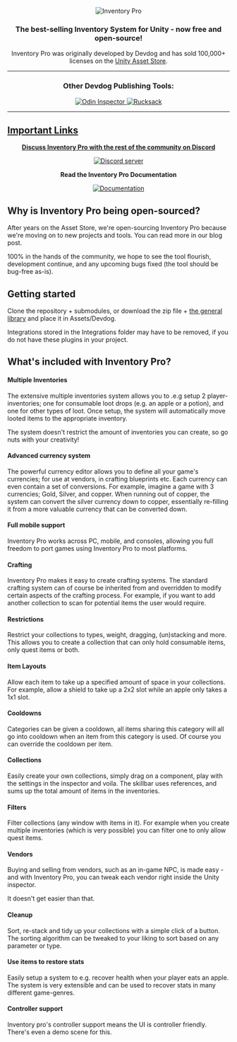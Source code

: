 <p align="center">
    <img src="https://i.imgur.com/39SLog4.jpg" alt="Inventory Pro">
</p>
<h3 align="center" style="text-align:center;">
	The best-selling Inventory System for Unity - now free and open-source!
</h3>
<p align="center">
	Inventory Pro was originally developed by Devdog and has sold 100,000+ licenses on the <a href="https://assetstore.unity.com/publishers/3727">Unity Asset Store</a>.
</p>

<hr>

<h3 align="center" style="text-align:center;">
	Other Devdog Publishing Tools:
</h3>
<p align="center">	
	<a href="https://odininspector.com" target="_blank">
		<img src="https://i.imgur.com/mIPtgxG.png" alt="Odin Inspector">
	</a>
	<a href="https://assetstore.unity.com/packages/templates/systems/rucksack-ultimate-inventory-system-114921" target="_blank">
		<img src="https://i.imgur.com/IxKDtuv.png" alt="Rucksack">
</p>
<hr>

## Important Links
<p align="center">
	<b>Discuss Inventory Pro with the rest of the community on Discord</b></p>
<p align="center">
	<a href="https://discord.gg/AgDmStu">
		<img src="https://discordapp.com/api/guilds/355444042009673728/embed.png" alt="Discord server"></a></p>

<p align="center">
	<b>Read the Inventory Pro Documentation</b></p>
<p align="center">
	<a href="https://inventory-pro-docs.readthedocs.io/en/latest/">
		<img src="https://i.imgur.com/0uTxaXy.png" alt="Documentation"></a></p>

## Why is Inventory Pro being open-sourced?

After years on the Asset Store, we're open-sourcing Inventory Pro because we're moving on to new projects and tools. You can read more in our blog post.

100% in the hands of the community, we hope to see the tool flourish, development continue, and any upcoming bugs fixed (the tool should be bug-free as-is).

## Getting started

Clone the repository + submodules, or download the zip file + [the general library](https://github.com/devdogio/general) and place it in Assets/Devdog.

Integrations stored in the Integrations folder may have to be removed, if you do not have these plugins in your project.

## What's included with Inventory Pro?

#### Multiple Inventories
The extensive multiple inventories system allows you to .e.g setup 2 player-inventories; one for consumable loot drops (e.g. an apple or a potion), and one for other types of loot. Once setup, the system will automatically move looted items to the appropriate inventory.

The system doesn't restrict the amount of inventories you can create, so go nuts with your creativity!

#### Advanced currency system
The powerful currency editor allows you to define all your game's currencies; for use at vendors, in crafting blueprints etc. Each currency can even contain a set of conversions. For example, imagine a game with 3 currencies; Gold, Silver, and copper. When running out of copper, the system can convert the silver currency down to copper, essentially re-filling it from a more valuable currency that can be converted down.

#### Full mobile support
Inventory Pro works across PC, mobile, and consoles, allowing you full freedom to port games using Inventory Pro to most platforms.

#### Crafting
Inventory Pro makes it easy to create crafting systems. The standard crafting system can of course be inherited from and overridden to modify certain aspects of the crafting process. For example, if you want to add another collection to scan for potential items the user would require.

#### Restrictions
Restrict your collections to types, weight, dragging, (un)stacking and more. This allows you to create a collection that can only hold consumable items, only quest items or both.

#### Item Layouts
Allow each item to take up a specified amount of space in your collections. For example, allow a shield to take up a 2x2 slot while an apple only takes a 1x1 slot.

#### Cooldowns
Categories can be given a cooldown, all items sharing this category will all go into cooldown when an item from this category is used. Of course you can override the cooldown per item.

#### Collections
Easily create your own collections, simply drag on a component, play with the settings in the inspector and voila. The skillbar uses references, and sums up the total amount of items in the inventories.

#### Filters
Filter collections (any window with items in it). For example when you create multiple inventories (which is very possible) you can filter one to only allow quest items. 

#### Vendors
Buying and selling from vendors, such as an in-game NPC, is made easy - and with Inventory Pro, you can tweak each vendor right inside the Unity inspector.

It doesn't get easier than that.

#### Cleanup
Sort, re-stack and tidy up your collections with a simple click of a button. The sorting algorithm can be tweaked to your liking to sort based on any parameter or type.

#### Use items to restore stats
Easily setup a system to e.g. recover health when your player eats an apple. The system is very extensible and can be used to recover stats in many different game-genres.

#### Controller support
Inventory pro's controller support means the UI is controller friendly. There's even a demo scene for this.
